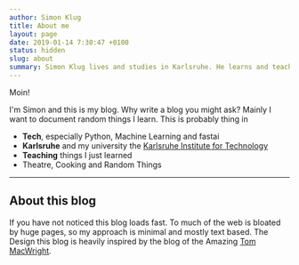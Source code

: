 ```yaml
---
author: Simon Klug
title: About me
layout: page
date: 2019-01-14 7:30:47 +0100
status: hidden
slug: about
summary: Simon Klug lives and studies in Karlsruhe. He learns and teaches Machine Learning in the shadow of the night. 
---
```

Moin!

I'm Simon and this is my blog. 
Why write a blog you might ask? 
Mainly I want to document random things I learn.
This is probably thing in 

* **Tech**, especially Python, Machine Learning and fastai
* **Karlsruhe** and my university the [Karlsruhe Institute for Technology](https://www.kit.edu/)
* **Teaching** things I just learned
* Theatre, Cooking and Random Things

<hr>

## About this blog
If you have not noticed this blog loads fast. To much of the web is bloated by huge pages, so my approach is minimal and mostly text based. The Design this blog is heavily inspired by the  blog of the Amazing [Tom MacWright](https://macwright.com/).

